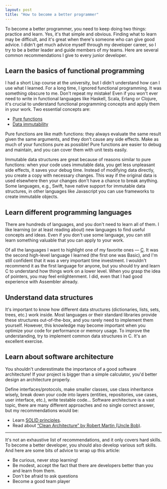 ```yaml
---
layout: post
title: "How to become a better programmer"
---
```


To become a better programmer, you need to keep doing two things: practice and learn. Yes, it's that simple and obvious. Finding what to learn may be difficult, and it's great when there's someone who can give good advice. I didn't get much advice myself through my developer career, so I try to be a better leader and guide members of my teams. Here are several common recommendations I give to every junior developer.

<!--more-->

## Learn the basics of functional programming

I had a short Lisp course at the university, but I didn't understand how can I use what I learned. For a long time, I ignored functional programming. It was something obscure to me. Don't repeat my mistake! Even if you won't ever need to write in functional languages like Haskell, Scala, Erlang or Clojure, it's crucial to understand functional programming concepts and apply them in your work. Two essential concepts are:

- [Pure functions]
- [Data immutability]

Pure functions are like math functions: they always evaluate the same result given the same arguments, and they don't cause any side effects. Make as much of your functions pure as possible! Pure functions are easier to debug and maintain, and you can cover them with unit tests easily.

Immutable data structures are great because of reasons similar to pure functions: when your code uses immutable data, you get less unpleasant side effects, it saves your debug time. Instead of modifying data directly, you create a copy with necessary changes. This way if the original data is used elsewhere then your changes don't have a chance to break anything. Some languages, e.g., Swift, have native support for immutable data structures, in other languages like Javascript you can use frameworks to create immutable objects.

## Learn different programming languages

There are hundreds of languages, and you don't need to learn all of them. I like learning (or at least reading about) new languages to find useful concepts and ideas. Even if you don't use some language, you can still learn something valuable that you can apply to your work.

Of all the languages I want to highlight one of my favorite ones — [C](#). It was the second high-level language I learned (the first one was Basic), and I'm still confident that it was a very important time investment. I wouldn't recommend it as the first language for anyone, but you should try and learn C to understand how things work on a lower level. When you grasp the idea of pointers, you may feel enlightenment. I did, even that I had good experience with Assembler already.

## Understand data structures

It's important to know how different data structures (dictionaries, lists, sets, trees, etc.) work inside. Most languages or their standard libraries provide these structures out-of-the-box, and you rarely need to implement them yourself. However, this knowledge may become important when you optimize your code for performance or memory usage. To improve the understanding, try to implement common data structures in C. It's an excellent exercise.

## Learn about software architecture

You shouldn't underestimate the importance of a good software architecture! If your project is bigger than a simple calculator, you'd better design an architecture properly.

Define interfaces/protocols, make smaller classes, use class inheritance wisely, break down your code into layers (entities, repositories, use cases, user interface, etc.), write testable code... Software architecture is a vast topic, there are many different approaches and no single correct answer, but my recommendations would be:

- Learn [SOLID principles].
- Read about [“Clean Architecture” by Robert Martin (Uncle Bob)].

---- 

It's not an exhaustive list of recommendations, and it only covers hard skills. To become a better developer, you should also develop various soft skills. And here are some bits of advice to wrap up this article:

- Be curious, never stop learning!
- Be modest, accept the fact that there are developers better than you and learn from them.
- Don't be afraid to ask questions
- Become a good team player

[Pure functions]: https://en.wikipedia.org/wiki/Pure_function
[Data immutability]: https://en.wikipedia.org/wiki/Immutable_object
[SOLID principles]: https://en.wikipedia.org/wiki/SOLID
[“Clean Architecture” by Robert Martin (Uncle Bob)]: https://8thlight.com/blog/uncle-bob/2012/08/13/the-clean-architecture.html
